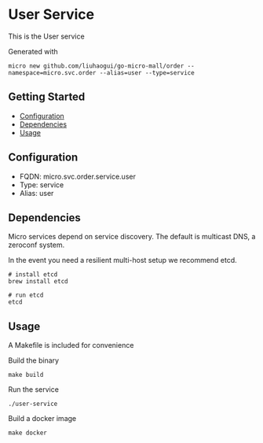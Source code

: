 # User Service

This is the User service

Generated with

```
micro new github.com/liuhaogui/go-micro-mall/order --namespace=micro.svc.order --alias=user --type=service
```

## Getting Started

- [Configuration](#configuration)
- [Dependencies](#dependencies)
- [Usage](#usage)

## Configuration

- FQDN: micro.svc.order.service.user
- Type: service
- Alias: user

## Dependencies

Micro services depend on service discovery. The default is multicast DNS, a zeroconf system.

In the event you need a resilient multi-host setup we recommend etcd.

```
# install etcd
brew install etcd

# run etcd
etcd
```

## Usage

A Makefile is included for convenience

Build the binary

```
make build
```

Run the service
```
./user-service
```

Build a docker image
```
make docker
```